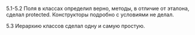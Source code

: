 5.1-5.2 Поля в классах определил верно, методы, в отличие от эталона, сделал protected.
Конструкторы подробно с условиями не делал.

5.3 Иерархию классов сделал одну и самую простую.